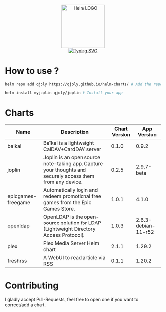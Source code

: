 <p align="center">
    <img src="https://helm.sh/img/helm.svg" width="140px" alt="Helm LOGO"/>
    <br>
    <a href="https://qjoly.github.io/helm-charts"><img src="https://readme-typing-svg.herokuapp.com?font=Fira+Code&pause=1000&color=0F1689&background=FFFFFF00&center=true&vCenter=true&width=435&lines=QJOLY’s+Chart+Repository;qjoly.github.io%2Fhelm-charts;+Feel+free+to+contribute" alt="Typing SVG" /></a>
</p>

# How to use ? 

```bash
helm repo add qjoly https://qjoly.github.io/helm-charts/ # Add the repo to your helm
```
```bash
helm install myjoplin qjoly/joplin # Install your app
```

# Charts

| Name  | Description | Chart Version | App Version |
|-------|-------------|---------------|-------------|
| baikal | Baïkal is a lightweight CalDAV+CardDAV server | 0.1.0 | 0.9.2 |
| joplin | Joplin is an open source note-taking app. Capture your thoughts and securely access them from any device. | 0.2.5 | 2.9.7-beta |
| epicgames-freegame | Automatically login and redeem promotional free games from the Epic Games Store. | 1.0.1 | 4.1.0 |
| openldap | OpenLDAP is the open-source solution for LDAP (Lightweight Directory Access Protocol). | 1.0.3 | 2.6.3-debian-11-r52 |
| plex | Plex Media Server Helm chart | 2.1.1 | 1.29.2 |
| freshrss | A WebUI to read article via RSS | 0.1.1 | 1.20.2 |


# Contributing 

I gladly accept Pull-Requests, feel free to open one if you want to correct/add a chart. 
